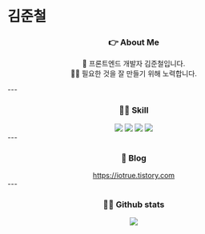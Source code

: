 # 김준철
<h3 align="center"> 👉 About Me </h3>
<p align="center">
    🎨 프론트엔드 개발자 김준철입니다.
    <br/>
    👩‍💻 필요한 것을 잘 만들기 위해 노력합니다.
</p>
---
<h3 align="center"> 🙋‍♂️ Skill </h3>
<div align="center">
    <img display="inline-block" src="https://img.shields.io/badge/react-61DAFB?style=flat-square&logo=React&logoColor=white"/>
    <img display="inline-block" src="https://img.shields.io/badge/javascript-F7DF1E?style=flat-square&logo=javascript&logoColor=white"/>
    <img display="inline-block" src="https://img.shields.io/badge/html5-E34F26?style=flat-square&logo=html5&logoColor=white"/>
    <img display="inline-block" src="https://img.shields.io/badge/css3-1572B6?style=flat-square&logo=css3&logoColor=white"/>
</div>
---
<h3 align="center"> 📝 Blog </h3>
<div align="center">
    <a href="https://iotrue.tistory.com/" target="_blank">https://iotrue.tistory.com</a>
</div>
---
<h3 align="center"> 🤸‍♂️ Github stats </h3>
<p align="center"> 
  <a href="https://github.com/IOTrue"><img src="https://github-readme-stats.vercel.app/api?username=IOTrue&show_icons=true"/></a>
</p>